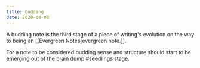 ```yaml
---
title: budding
date: 2020-08-08
---
```



 A budding note is the third stage of a piece of writing's evolution on the way to being an [[Evergreen Notes|evergreen note.]].

 For a note to be considered budding sense and structure should start to be emerging out of the brain dump #seedlings stage.


